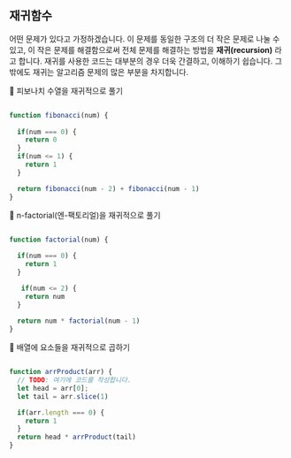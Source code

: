 ## 재귀함수

어떤 문제가 있다고 가정하겠습니다. 이 문제를 동일한 구조의 더 작은 문제로 나눌 수 있고, 이 작은 문제를 해결함으로써 전체 문제를 해결하는 방법을 **재귀(recursion)** 라고 합니다. 재귀를 사용한 코드는 대부분의 경우 더욱 간결하고, 이해하기 쉽습니다. 그 밖에도 재귀는 알고리즘 문제의 많은 부분을 차지합니다.

💎 피보나치 수열을 재귀적으로 풀기
```js

function fibonacci(num) {
  
  if(num === 0) {
    return 0
  }
  if(num <= 1) {
    return 1
  }

  return fibonacci(num - 2) + fibonacci(num - 1)
}

```

💎 n-factorial(엔-팩토리얼)을 재귀적으로 풀기
```js

function factorial(num) {
   
  if(num === 0) {
    return 1
  }

   if(num <= 2) {
    return num
  }
  
  return num * factorial(num - 1) 
}


```

💎 배열에 요소들을 재귀적으로 곱하기

```js

function arrProduct(arr) {
  // TODO: 여기에 코드를 작성합니다.
  let head = arr[0];
  let tail = arr.slice(1)

  if(arr.length === 0) {
    return 1
  }
  return head * arrProduct(tail)
}
```


